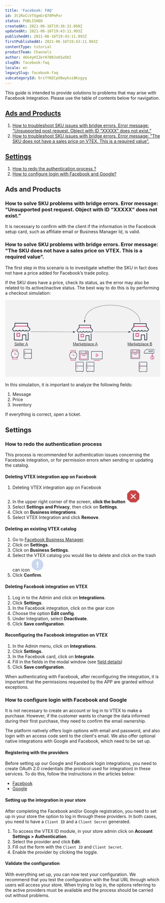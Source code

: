 ```yaml
---
title: 'Facebook: FAQ'
id: 3t2RoCcVfXgmGrQ70PmPxr
status: PUBLISHED
createdAt: 2021-06-16T19:36:32.098Z
updatedAt: 2021-06-16T19:43:11.993Z
publishedAt: 2021-06-16T19:43:11.993Z
firstPublishedAt: 2021-06-16T19:43:11.993Z
contentType: tutorial
productTeam: Channels
author: 46G4yHIZerH7B9Jo0Iw5KI
slugEN: facebook-faq
locale: en
legacySlug: facebook-faq
subcategoryId: 6riYYNZCpO8wyksi8Ksgyq
---
```


This guide is intended to provide solutions to problems that may arise with Facebook Integration. Please use the table of contents below for navigation.

## [Ads and Products](#ads-and-products)
1.  [How to troubleshoot SKU issues with bridge errors. Error message: "Unsupported post request. Object with ID “XXXXX” does not exist.”](#how-to-solve-sku-problems-with-bridge-errors-error-message-unsupported-post-request-object-with-id-xxxxx-does-not-exist)
2.  [How to troubleshoot SKU issues with bridge errors. Error message: "The SKU does not have a sales price on VTEX. This is a required value”.](#how-to-solve-sku-problems-with-bridge-errors-error-message-the-sku-does-not-have-a-sales-price-on-vtex-this-is-a-required-value)

## [Settings](#settings)
1.  [How to redo the authentication process ?](#how-to-redo-the-authentication-process)
2.  [How to configure login with Facebook and Google?](#how-to-configure-login-with-facebook-and-google)

## Ads and Products
### How to solve SKU problems with bridge errors. Error message: "Unsupported post request. Object with ID “XXXXX” does not exist.”

It is necessary to confirm with the client if the information in the Facebook setup card, such as affiliate email or Business Manager Id, is valid.

### How to solve SKU problems with bridge errors. Error message: "The SKU does not have a sales price on VTEX. This is a required value”.

The first step in this scenario is to investigate whether the SKU in fact does not have a price added for Facebook’s trade policy.

If the SKU does have a price, check its status, as the error may also be related to its active/inactive status. The best way to do this is by performing a checkout simulation:

![face faq01](https://raw.githubusercontent.com/vtexdocs/help-center-content/refs/heads/main/_1.JPG)

In this simulation, it is important to analyze the following fields:

1. Message
2. Price
3. Inventory

If everything is correct, open a ticket.

## Settings
### How to redo the authentication process

This process is recommended for authentication issues concerning the Facebook integration, or for permission errors when sending or updating the catalog.

#### Deleting VTEX integration app on Facebook 
1. Deleting VTEX integration app on Facebook 
2. In the upper right corner of the screen, **click the button** <img class="shadow-4" src="https://raw.githubusercontent.com/vtexdocs/help-center-content/refs/heads/main/_2.JPG" />
3.  Select **Settings and Privacy**, then click on **Settings**.
4.  Click on **Business integrations**.
5.  Select VTEX Integration and click **Remove**.

#### Deleting an existing VTEX catalog
1. Go to [Facebook Business Manager](https://business.facebook.com/).
2. Click on **Settings**.
3. Click on **Business Settings**.
4. Select the VTEX catalog you would like to delete and click on the trash can icon <img class="shadow-4" src="https://raw.githubusercontent.com/vtexdocs/help-center-content/refs/heads/main/_3.JPG" />
5. Click **Confirm**.

#### Deleting Facebook integration on VTEX
1. Log in to the Admin and click on **Integrations**.
2. Click **Settings**.
3. In the Facebook integration, click on the gear icon <i class="fas fa-cog"></i>
4. Choose the option **Edit config**.
5. Under Integration, select **Deactivate**.
6. Click **Save configuration**.

#### Reconfiguring the Facebook integration on VTEX
1. In the Admin menu, click on **Integrations**.
2. Click **Settings**.
3. In the Facebook card, click on **Integrate**.
4. Fill in the fields in the modal window (see [field details](https://help.vtex.com/en/tracks/integracao-com-o-facebook--7h8KvIC4DbRRc8VlyJ8PFc/747gwmk5oMkyb6FtwLo17B))
5. Click **Save configuration**.

When authenticating with Facebook, after reconfiguring the integration, it is important that the permissions requested by the APP are granted without exceptions.

### How to configure login with Facebook and Google

It is not necessary to create an account or log in to VTEX to make a purchase. However, if the customer wants to change the data informed during their first purchase, they need to confirm the email ownership.

The platform natively offers login options with email and password, and also login with an access code sent to the client's email. We also offer optional native integrations with Google and Facebook, which need to be set up.

#### Registering with the providers

Before setting up our Google and Facebook login integrations, you need to create OAuth 2.0 credentials (the protocol used for integration) in these services. To do this, follow the instructions in the articles below:

- [Facebook](https://help.vtex.com/en/tutorial/cadastrar-client-id-e-client-secret-para-login-com-facebook)
- [Google](https://help.vtex.com/en/tutorial/cadastrar-client-id-e-client-secret-para-login-com-google)

#### Setting up the integration in your store

After completing the Facebook and/or Google registration, you need to set up in your store the option to log in through these providers. In both cases, you need to have a `Client ID` and a `Client Secret` generated.

1. To access the VTEX ID module, in your store admin click on **Account Settings > Authentication**.
2. Select the provider and click **Edit**.
3. Fill out the form with the `Client ID` and `Client Secret`.
4. Enable the provider by clicking the toggle.

#### Validate the configuration

With everything set up, you can now test your configuration. We recommend that you test the configuration with the final URL through which users will access your store. When trying to log in, the options referring to the active providers must be available and the process should be carried out without problems.
